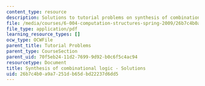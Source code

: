 ```yaml
---
content_type: resource
description: Solutions to tutorial problems on synthesis of combinational logic.
file: /media/courses/6-004-computation-structures-spring-2009/26b7c4b0a9a7251db65dbd22237d6dd5_MIT6004s09tutor05sol.pdf
file_type: application/pdf
learning_resource_types: []
ocw_type: OCWFile
parent_title: Tutorial Problems
parent_type: CourseSection
parent_uid: 70f5eb24-11d2-7699-9d92-b0c6f5c4ac94
resourcetype: Document
title: Synthesis of combinational logic - Solutions
uid: 26b7c4b0-a9a7-251d-b65d-bd22237d6dd5
---
```

